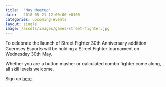```yaml
---
title:  "May Meetup"
date:   2018-05-21 12:00:00 +0100
categories: upcoming-events
layout: single
image: /assets/images/games/street-fighter.jpg
---
```


To celebrate the launch of Street Fighter 30th Anniversary addittion Guernsey Esports will be holding a Street Fighter tournament on Wednesday 30th May.

Whether you are a button masher or calculated combo fighter come along, all skill levels welcome.

Sign up [here](https://www.eventbrite.com/e/gesa-may-event-street-fighter-tickets-46180764911).